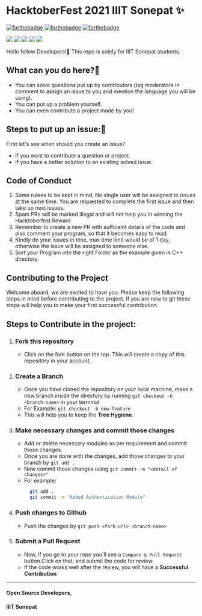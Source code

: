 # HacktoberFest 2021 IIIT Sonepat ✨
[![forthebadge](https://forthebadge.com/images/badges/built-by-developers.svg)](https://forthebadge.com)
[![forthebadge](https://forthebadge.com/images/badges/built-with-love.svg)](https://forthebadge.com)
[![forthebadge](https://forthebadge.com/images/badges/for-you.svg)](https://forthebadge.com)

![](https://img.shields.io/badge/C-yellowgreen)
![](https://img.shields.io/badge/C++-blueviolet)
![](https://img.shields.io/badge/Java-blue)
![](https://img.shields.io/badge/Python-green)
![](https://img.shields.io/badge/JS-yellow)

Hello fellow Developers!👋  This repo is solely for IIIT Sonepat students.

## What can you do here?🧐
* You can solve questions put up by contributors (tag moderators in comment to assign an issue to you and mention the language you will be using).
* You can put up a problem yourself.
* You can even contribute a project made by you!

## Steps to put up an issue:📑

First let's see when should you create an issue?
* If you want to contribute a question or project.
* If you have a better solution to an existing solved issue.

## Code of Conduct
1. Some rulees to be kept in mind, No single user will be assigned to issues at the same time. You are requested to complete the first issue and then take up next issues.
2. Spam PRs will be marked illegal and will not help you in winning the Hacktoberfest Reward
3. Remember to create a new PR with sufficeint details of the code and also comment your program, so that it becomes easy to read.
4. Kindly do your issues in time, max time limit would be of 1 day, otherwise the issue will be assigned to someone else.
5. Sort your Program into the right Folder as the example given in C++ directory.

## Contributing to the Project
Welcome aboard, we are excited to have you. Please keep the following steps in mind before contributing to the project. If you are new to git these steps will help you to make your first successful contribution.
## Steps to Contribute in the project:
1. ### Fork this repository
    - Click on the fork button on the top. This will create a copy of this repository in your account.

2. ### Create a Branch
    - Once you have cloned the repository on your local machine, make a new branch inside the directory by running `git checkout -b <branch-name>` in your terminal
    - For Example:
      `git checkout -b new-feature`
    - This will help you to keep the **Tree Hygiene**.
    
3. ### Make necessary changes and commit those changes
    - Add or delete necessary modules as per requirement and commit those changes.
    - Once you are done with the changes, add those changes to your branch by `git add .`
    - Now commit those changes using `git commit -m "<detail of changes>"`
    - For example:
      ```sh
        git add .
        git commit -m "Added Authentication Module"
      ```
      
4. ### Push changes to Github
    - Push the changes by `git push <fork-url> <branch-name>`
   
5. ### Submit a Pull Request
    - Now, if you go to your repo you'll see a `Compare & Pull Request` button.Click on that, and submit the code for review.
    - If the code works well after the review, you will have a **Successful Contribution**

---
    
#### Open Source Developers, 
#### IIIT Sonepat
